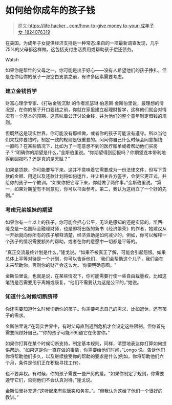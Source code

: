 # 如何给你成年的孩子钱

> 原文:[https://life hacker . com/how-to-give money to-your-成年子女-1824076319](https://lifehacker.com/how-to-give-money-to-your-adult-children-1824076319)

在美国，为成年子女提供经济支持是一种常态:来自的一项最新调查发现，几乎 75%的父母都这样做。这包括支付生活费用或帮助孩子偿还债务。

Watch

如果你是帮忙的父母之一，你可能是出于好心——没有人希望他们的孩子挣扎。但是在你给你的孩子一张空白支票之前，有许多因素需要考虑。

### 建立金钱哲学

财富心理学专家、《打破金钱沉默 的作者凯瑟琳·伯恩斯·金斯伯里说，最理想的情况是，在你的孩子开口要钱之前，你就在家里建立起理财哲学，这样他们就会对情况有一个基本的预期。这意味着公开讨论金钱，并为他们的整个童年制定借钱的规则。

但既然这是现实世界，你可能没有那样做，或者你的孩子可能没有遵守。所以当他们来找你要钱时，制定一致的规则是很重要的。问问你自己什么时候会同意捐钱:一直吗？在某些情况下，比如为了一笔意想不到的医疗账单或者帮助他们买房子？“明确你的期望是什么，”金斯伯里说。“你期望得到回报吗？你期望连本带利地得到回报吗？还是真的是天赋？”

如果是贷款，你可能要写下来。这并不意味着它需要成为一份法律文件，但写下贷款的金额、用途以及还款计划将如何运作，并让相关各方签字，会使它更正式，并给你的孩子一个教训。“如果你把它写下来，你就做了两件事，”金斯伯里说。“第一，如果对期望有不同意见，你可以书面参考。第二，我认为这树立了一个好的先例。”

### 考虑兄弟姐妹的期望

如果你有一个以上的孩子，你可能会担心公平，无论是感知的还是实际的。凯西·隆戈是一名国际金融理财师，也是即将出版的新书《经济繁荣》的作者，她建议从一开始就向你所有的孩子解释清楚，经济资助是如何减少的。例如，你可以解释一个孩子的情况需要额外的帮助，或者在你的意愿中一切都是平等的。

“真正交流最终计划是什么，”隆戈说。“如果不被真正了解，可能会引起怨恨。如果总体上平等对待是一个计划，你可以告诉他们，'我们会帮助这个儿子，我们会在未来帮助你，否则你的财产会这么大。'你要明确意图。"

金斯伯里说，也就是说，在某些情况下，你可能需要行使一些自由裁量权，比如这笔钱是否需要用于离婚或康复。“他们不需要认为这是公平的，”她说。

### 知道什么时候切断脐带

你还需要知道什么时候切断你的孩子。你需要考虑自己的需求，比如退休，还有孩子的需求。

金斯伯里说:“在现实世界中，有时父母直到遇到危机才会设定这些限制，但你首先需要照顾好自己。”“你的孩子可能不知道它在伤害你。”

如果你打算在某个时候切断支持，制定基本规则，同样，清楚地表达你打算如何提供帮助。“如果这是你一直在做的事情，你需要给他们时间，”Longo 说。告诉他们你将帮助他们多久，以及继续接受你的帮助的要求是什么(例如，你将帮助他们六个月，条件是他们正在积极寻找工作)。

也不要弃权。有时候，你的孩子需要一些严厉的爱。“如果你制定了规则，你需要遵守它们，否则他们不会认真对待，”隆戈说。

金斯伯里补充道:“这听起来有些唐突和务实。”。“但我认为这给了他们一个很好的教训。”